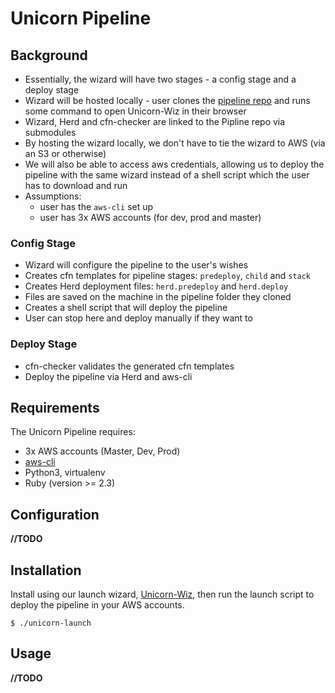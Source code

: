 # Unicorn Pipeline
## Background
- Essentially, the wizard will have two stages - a config stage and a deploy stage
- Wizard will be hosted locally - user clones the [pipeline repo](https://github.com/unicorn-ca/Unicorn-Pipeline) and runs some command to open Unicorn-Wiz in their browser
- Wizard, Herd and cfn-checker are linked to the Pipline repo via submodules
- By hosting the wizard locally, we don't have to tie the wizard to AWS (via an S3 or otherwise)
- We will also be able to access aws credentials, allowing us to deploy the pipeline with the same wizard instead of a shell script which the user has to download and run
- Assumptions:
    - user has the `aws-cli` set up
    - user has 3x AWS accounts (for dev, prod and master)

### Config Stage
- Wizard will configure the pipeline to the user's wishes
- Creates cfn templates for pipeline stages: `predeploy`, `child` and `stack`
- Creates Herd deployment files: `herd.predeploy` and `herd.deploy`
- Files are saved on the machine in the pipeline folder they cloned
- Creates a shell script that will deploy the pipeline
- User can stop here and deploy manually if they want to

### Deploy Stage
- cfn-checker validates the generated cfn templates
- Deploy the pipeline via Herd and aws-cli

## Requirements
The Unicorn Pipeline requires:
- 3x AWS accounts (Master, Dev, Prod)
- [aws-cli](https://aws.amazon.com/cli/)
- Python3, virtualenv
- Ruby (version >= 2.3)

## Configuration
**//TODO**

## Installation
Install using our launch wizard, [Unicorn-Wiz](#), then run the launch script to deploy the pipeline in your AWS accounts.
```
$ ./unicorn-launch
```
## Usage
**//TODO**
